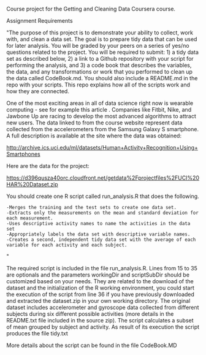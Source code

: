 Course project for the Getting and Cleaning Data Coursera course.

Assignment Requirements

"The purpose of this project is to demonstrate your ability to collect, work with, and clean a data set. The goal is to prepare tidy data that can be used for later analysis. You will be graded by your peers on a series of yes/no questions related to the project. You will be required to submit: 1) a tidy data set as described below, 2) a link to a Github repository with your script for performing the analysis, and 3) a code book that describes the variables, the data, and any transformations or work that you performed to clean up the data called CodeBook.md. You should also include a README.md in the repo with your scripts. This repo explains how all of the scripts work and how they are connected. 

One of the most exciting areas in all of data science right now is wearable computing - see for example this article . Companies like Fitbit, Nike, and Jawbone Up are racing to develop the most advanced algorithms to attract new users. The data linked to from the course website represent data collected from the accelerometers from the Samsung Galaxy S smartphone. A full description is available at the site where the data was obtained:

http://archive.ics.uci.edu/ml/datasets/Human+Activity+Recognition+Using+Smartphones

Here are the data for the project:

https://d396qusza40orc.cloudfront.net/getdata%2Fprojectfiles%2FUCI%20HAR%20Dataset.zip

You should create one R script called run_analysis.R that does the following. 

    -Merges the training and the test sets to create one data set.
    -Extracts only the measurements on the mean and standard deviation for each measurement. 
    -Uses descriptive activity names to name the activities in the data set
    -Appropriately labels the data set with descriptive variable names. 
    -Creates a second, independent tidy data set with the average of each variable for each activity and each subject. 
"

The required script is included in the file run_analysis.R.
Lines from 15 to 35 are optionals and the parameters workingDir and scriptSubDir should be customized based on your needs.
They are related to the download of the dataset and the initialization of the R working environment, 
you could start the execution of the script from line 36 if you have previously downloaded and extracted the dataset.zip in your own working directory.
The original dataset includes accelerometer and gyroscope data collected from different subjects during six different possible activities
(more details in the README.txt file included in the source zip).
The script calculates a subset of mean grouped by subject and activity.
As result of its execution the script produces the file tidy.txt

More details about the script can be found in the file CodeBook.MD